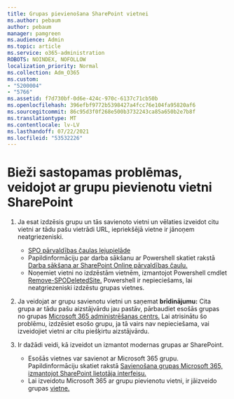 ```yaml
---
title: Grupas pievienošana SharePoint vietnei
ms.author: pebaum
author: pebaum
manager: pamgreen
ms.audience: Admin
ms.topic: article
ms.service: o365-administration
ROBOTS: NOINDEX, NOFOLLOW
localization_priority: Normal
ms.collection: Adm_O365
ms.custom:
- "5200004"
- "5766"
ms.assetid: f7d730bf-0d6e-424c-970c-6137c71cb50b
ms.openlocfilehash: 396efbf9772b5398427a4fcc76e104fa95820af6
ms.sourcegitcommit: 86c95d3f0f268e500b3732243ca85a650b2e7b8f
ms.translationtype: MT
ms.contentlocale: lv-LV
ms.lasthandoff: 07/22/2021
ms.locfileid: "53532226"
---
```

# <a name="common-issues-when-creating-a-group-connected-site-in-sharepoint"></a>Bieži sastopamas problēmas, veidojot ar grupu pievienotu vietni SharePoint

1. Ja esat izdzēsis grupu un tās savienoto vietni un vēlaties izveidot citu vietni ar tādu pašu vietrādi URL, iepriekšējā vietne ir jānoņem neatgriezeniski.

   - [SPO pārvaldības čaulas lejupielāde](https://support.office.com/article/introduction-to-the-sharepoint-online-management-shell-c16941c3-19b4-4710-8056-34c034493429)
   - Papildinformāciju par darba sākšanu ar Powershell skatiet rakstā [Darba sākšana ar SharePoint Online pārvaldības čaulu.](/powershell/module/sharepoint-online/remove-sposite)
   - Noņemiet vietni no izdzēstām vietnēm, izmantojot Powershell cmdlet [Remove-SPODeletedSite.](/powershell/module/sharepoint-online/remove-sposite?view=sharepoint-ps) Powershell ir nepieciešams, lai neatgriezeniski izdzēstu grupas vietnes.

1. Ja veidojat ar grupu savienotu vietni un saņemat **brīdinājumu:** Cita grupa ar tādu pašu aizstājvārdu jau pastāv, pārbaudiet esošās grupas no grupas [Microsoft 365 administrēšanas centrs.](https://admin.microsoft.com/AdminPortal/Home#/groups) Lai atrisinātu šo problēmu, izdzēsiet esošo grupu, ja tā vairs nav nepieciešama, vai izveidojiet vietni ar citu piešķirtu aizstājvārdu.

1. Ir dažādi veidi, kā izveidot un izmantot modernas grupas ar SharePoint.

   - Esošās vietnes var savienot ar Microsoft 365 grupu. Papildinformāciju skatiet rakstā [Savienošana grupas Microsoft 365, izmantojot SharePoint lietotāja interfeisu.](/sharepoint/dev/transform/modernize-connect-to-office365-group#connect-an-office-365-group-using-the-sharepoint-user-interface)
   - Lai izveidotu Microsoft 365 ar grupu pievienotu vietni, ir jāizveido grupas [vietne.](https://admin.microsoft.com/sharepoint)
